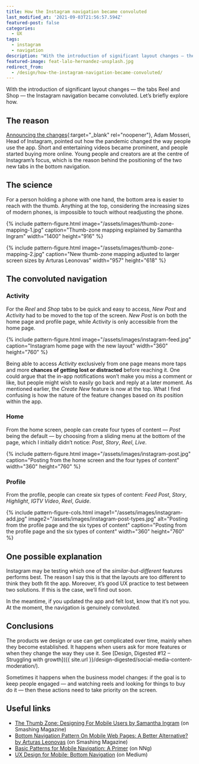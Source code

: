 ```yaml
---
title: How the Instagram navigation became convoluted
last_modified_at: '2021-09-03T21:56:57.594Z'
featured-post: false
categories:
  - UX
tags:
  - instagram
  - navigation
description: "With the introduction of significant layout changes – the tabs Reel and Shop – the Instagram navigation became convoluted. Let's briefly explore how."
featured-image: feat-lalo-hernandez-unsplash.jpg
redirect_from:
  - /design/how-the-instagram-navigation-became-convoluted/
---
```

<p class="lead">With the introduction of significant layout changes — the tabs Reel and Shop — the Instagram navigation became convoluted. Let’s briefly explore how.</p>

<!--more-->

## The reason

[Announcing the changes](https://about.instagram.com/blog/announcements/introducing-reels-and-shop-tabs){:target="_blank" rel="noopener"}, Adam Mosseri, Head of Instagram, pointed out how the pandemic changed the way people use the app. Short and entertaining videos became prominent, and people started buying more online. Young people and creators are at the centre of Instagram’s focus, which is the reason behind the positioning of the two new tabs in the bottom navigation.

## The science

For a person holding a phone with one hand, the bottom area is easier to reach with the thumb. Anything at the top, considering the increasing sizes of modern phones, is impossible to touch without readjusting the phone.

{% include pattern-figure.html image="/assets/images/thumb-zone-mapping-1.jpg" caption="Thumb-zone mapping explained by Samantha Ingram" width="1400" height="916" %}

{% include pattern-figure.html image="/assets/images/thumb-zone-mapping-2.jpg" caption="New thumb-zone mapping adjusted to larger screen sizes by Arturas Leonovas" width="957" height="618" %}

## The convoluted navigation

### Activity

For the _Reel_ and _Shop_ tabs to be quick and easy to access, _New Post_ and _Activity_ had to be moved to the top of the screen. _New Post_ is on both the home page and profile page, while _Activity_ is only accessible from the home page.

{% include pattern-figure.html image="/assets/images/instagram-feed.jpg" caption="Instagram home page with the new layout" width="360" height="760" %}

Being able to access _Activity_ exclusively from one page means more taps and more **chances of getting lost or distracted** before reaching it. One could argue that the in-app notifications won’t make you miss a comment or like, but people might wish to easily go back and reply at a later moment. As mentioned earlier, the _Create New_ feature is now at the top. What I find confusing is how the nature of the feature changes based on its position within the app.

### Home

From the home screen, people can create four types of content — _Post_ being the default — by choosing from a sliding menu at the bottom of the page, which I initially didn’t notice: _Post_, _Story_, _Reel_, _Live_.

{% include pattern-figure.html image="/assets/images/instagram-post.jpg" caption="Posting from the home screen and the four types of content" width="360" height="760" %}

### Profile

From the profile, people can create six types of content: _Feed Post_, _Story_, _Highlight_, _IGTV Video_, _Reel_, _Guide_.

{% include pattern-figure-cols.html image1="/assets/images/instagram-add.jpg" image2="/assets/images/instagram-post-types.jpg" alt="Posting from the profile page and the six types of content" caption="Posting from the profile page and the six types of content" width="360" height="760" %}

## One possible explanation

Instagram may be testing which one of the _similar-but-different_ features performs best. The reason I say this is that the layouts are too different to think they both fit the app. Moreover, it’s good UX practice to test between two solutions. If this is the case, we’ll find out soon.

In the meantime, if you updated the app and felt lost, know that it’s not you. At the moment, the navigation is genuinely convoluted.

## Conclusions

The products we design or use can get complicated over time, mainly when they become established. It happens when users ask for more features or when they change the way they use it. See [Design, Digested #12 – Struggling with growth]({{ site.url }}/design-digested/social-media-content-moderation/).

Sometimes it happens when the business model changes: if the goal is to keep people engaged — and watching reels and looking for things to buy do it — then these actions need to take priority on the screen.

## Useful links

<ul class="smd-ul">
<li><a href="https://www.smashingmagazine.com/2016/09/the-thumb-zone-designing-for-mobile-users/" target="_blank" rel="noopener">The Thumb Zone: Designing For Mobile Users by Samantha Ingram</a> (on Smashing Magazine)</li>
<li><a href="https://www.smashingmagazine.com/2019/08/bottom-navigation-pattern-mobile-web-pages/" target="_blank" rel="noopener">Bottom Navigation Pattern On Mobile Web Pages: A Better Alternative? by Arturas Leonovas</a> (on Smashing Magazine)</li>
<li><a href="https://www.nngroup.com/articles/mobile-navigation-patterns/" target="_blank" rel="noopener">Basic Patterns for Mobile Navigation: A Primer</a> (on NNg)</li>
<li><a href="https://uxplanet.org/perfect-bottom-navigation-for-mobile-app-effabbb98c0f" target="_blank" rel="noopener">UX Design for Mobile: Bottom Navigation</a> (on Medium)</li>
</ul>

<!-- <small>Photo by [Lalo Hernandez](https://unsplash.com/photos/r34cKhbEDCU){:target="_blank" rel="noopener"} on Unsplash</small> -->
